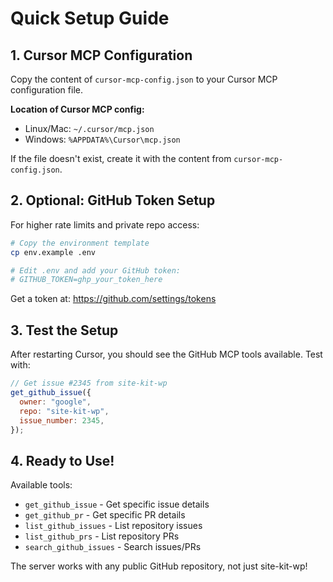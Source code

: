 # Quick Setup Guide

## 1. Cursor MCP Configuration

Copy the content of `cursor-mcp-config.json` to your Cursor MCP configuration file.

**Location of Cursor MCP config:**

- Linux/Mac: `~/.cursor/mcp.json`
- Windows: `%APPDATA%\Cursor\mcp.json`

If the file doesn't exist, create it with the content from `cursor-mcp-config.json`.

## 2. Optional: GitHub Token Setup

For higher rate limits and private repo access:

```bash
# Copy the environment template
cp env.example .env

# Edit .env and add your GitHub token:
# GITHUB_TOKEN=ghp_your_token_here
```

Get a token at: https://github.com/settings/tokens

## 3. Test the Setup

After restarting Cursor, you should see the GitHub MCP tools available. Test with:

```javascript
// Get issue #2345 from site-kit-wp
get_github_issue({
  owner: "google",
  repo: "site-kit-wp",
  issue_number: 2345,
});
```

## 4. Ready to Use!

Available tools:

- `get_github_issue` - Get specific issue details
- `get_github_pr` - Get specific PR details
- `list_github_issues` - List repository issues
- `list_github_prs` - List repository PRs
- `search_github_issues` - Search issues/PRs

The server works with any public GitHub repository, not just site-kit-wp!
